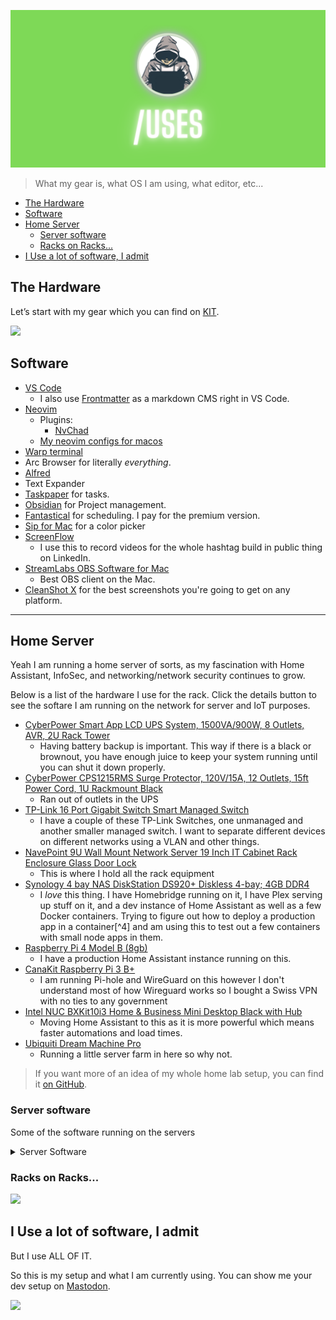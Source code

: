 <p align="center">
  <img src="assets/2.png" />
</p>

> What my gear is, what OS I am using, what editor, etc...
- [The Hardware](#the-hardware)
- [Software](#software)
- [Home Server](#home-server)
  - [Server software](#server-software)
  - [Racks on Racks...](#racks-on-racks)
- [I Use a lot of software, I admit](#i-use-a-lot-of-software-i-admit)

## The Hardware

Let’s start with my gear which you can find on [KIT](https://kit.co/tiffanywhite/my-office).

![](https://res.cloudinary.com/twhiteblog/image/upload/c_scale,w_1701/v1693794497/side-main.webp)

## Software

- [VS Code](https://code.visualstudio.com/)
  - I also use [Frontmatter](https://frontmatter.codes) as a markdown CMS right in VS Code.
- [Neovim](https://neovim.io/)
  - Plugins:
    - [NvChad](https://github.com/NvChad/NvChad)
  - [My neovim configs for macos](https://github.com/twhite96/neovim-configs)
- [Warp terminal](https://www.warp.dev/)
- Arc Browser for literally *everything*.
- [Alfred](https://www.alfredapp.com)
- Text Expander
- [Taskpaper](https://www.taskpaper.com/) for tasks.
- [Obsidian](https://obsidian.md) for Project management.
- [Fantastical](https://flexibits.com/fantastical) for scheduling. I pay for the premium version.
- [Sip for Mac](https://sipapp.io/) for a color picker
- [ScreenFlow](https://www.telestream.net/screenflow/overview.htm)
  - I use this to record videos for the whole hashtag build in public thing on LinkedIn.
- [StreamLabs OBS Software for Mac](https://streamlabs.com/)
  - Best OBS client on the Mac.
- [CleanShot X](https://cleanshot.com/) for the best screenshots you're going to get on any platform.

<hr />

## Home Server
Yeah I am running a home server of sorts, as my fascination with Home Assistant, InfoSec, and networking/network security continues to grow.

Below is a list of the hardware I use for the rack. Click the details button to see the softare I am running on the network for server and IoT purposes.

- [CyberPower Smart App LCD UPS System, 1500VA/900W, 8 Outlets, AVR, 2U Rack Tower](https://www.amazon.com/gp/product/B00HDODQYS?psc=1)
  - Having battery backup is important. This way if there is a black or brownout, you have enough juice to keep your system running until you can shut it down properly.
- [CyberPower CPS1215RMS Surge Protector, 120V/15A, 12 Outlets, 15ft Power Cord, 1U Rackmount Black](https://www.amazon.com/gp/product/B00077INZU?psc=1)
  - Ran out of outlets in the UPS
- [TP-Link 16 Port Gigabit Switch Smart Managed Switch](https://www.amazon.com/gp/product/B0797KPRPK?psc=1)
  - I have a couple of these TP-Link Switches, one unmanaged and another smaller managed switch. I want to separate different devices on different networks using a VLAN and other things.
- [NavePoint 9U Wall Mount Network Server 19 Inch IT Cabinet Rack Enclosure Glass Door Lock](https://www.amazon.com/NavePoint-Network-Server-Cabinet-Enclosure/dp/B01FKOW4LS/144-7175663-3493110?psc=1)
  - This is where I hold all the rack equipment
- [Synology 4 bay NAS DiskStation DS920+ Diskless 4-bay; 4GB DDR4](https://www.amazon.com/gp/product/B087Z34F3R?psc=1)
  - I *love* this thing. I have Homebridge running on it, I have Plex serving up stuff on it, and a dev instance of Home Assistant as well as a few Docker containers. Trying to figure out how to deploy a production app in a container[^4] and am using this to test out a few containers with small node apps in them.
- [Raspberry Pi 4 Model B (8gb)](https://www.amazon.com/gp/product/B08R87H4RR?psc=1)
  - I have a production Home Assistant instance running on this.
- [CanaKit Raspberry Pi 3 B+](https://www.amazon.com/CanaKit-Raspberry-Premium-Clear-Supply/dp/B07BC7BMHY)
  - I am running Pi-hole and WireGuard on this however I don't understand most of how Wireguard works so I bought a Swiss VPN with no ties to any government          
- [Intel NUC BXKit10i3 Home & Business Mini Desktop Black with Hub](https://www.amazon.com/gp/product/B09DCZQFF2?psc=1)
  - Moving Home Assistant to this as it is more powerful which means faster automations and load times.
- [Ubiquiti Dream Machine Pro](https://store.ui.com/collections/unifi-network-unifi-os-consoles/products/udm-pro)
  - Running a little server farm in here so why not.

> If you want more of an idea of my whole home lab setup, you can find it [on GitHub](https://homelab.tifflabs.org).


### Server software
Some of the software running on the servers

<details>
  <summary>Server Software</summary>
    <ul>
      <li><a href="https://www.proxmox.com/en/downloads/category/iso-images-pve/">Proxmox</a></li>
      <li><a href="https://ubuntu.com/download/server">Ubuntu Server</a></li>
      <li><a href="https://www.docker.com/">Docker</a></li>
      <li><a href="https://k3s.io/">k3s</a></li>
      <li><a href="https://www.home-assistant.io/">Home Assistant</a></li>
      <li><a href="https://tailscale.com/">Tailscale</a></li>
      <li><a href="https://store.ui.com/collections/unifi-network-unifi-os-consoles/products/udm-pro/">UniFi OS</a></li>
    </ul>
</details>


### Racks on Racks...

![](https://res.cloudinary.com/twhiteblog/image/upload/c_crop,w_1103,x_0,y_1978/v1693794497/rack.webp)


## I Use a lot of software, I admit

But I use ALL OF IT.

So this is my setup and what I am currently using. You can show me your dev setup on [Mastodon](https://hachyderm.io/@tiff).

![](https://res.cloudinary.com/twhiteblog/image/upload/c_scale,w_2094/v1693794869/new_room_and_lab-2023-08-07_i2ds2h.webp)